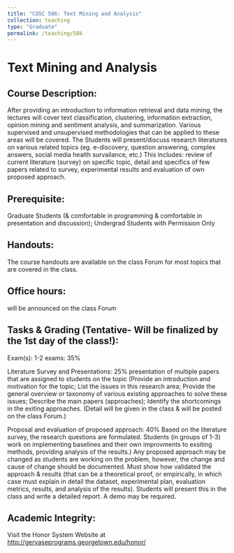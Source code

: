```yaml
---
title: "COSC 586: Text Mining and Analysis"
collection: teaching
type: "Graduate"
permalink: /teaching/586
---
```


Text Mining and Analysis
=======================

Course Description:
-------------------

After providing an introduction to information retrieval and data mining, the lectures will cover text classification, clustering, information extraction, opinion mining and sentiment analysis, and summarization. Various supervised and unsupervised methodologies that can be applied to these areas will be covered. The Students will present/discuss research literatures on various related topics (eg. e-discovery, question answering, complex answers, social media health survailance, etc.) This includes: review of current literature (survey) on specific topic, detail and specifics of few papers related to survey, experimental results and evaluation of own proposed approach.

Prerequisite:
-------------

Graduate Students (& comfortable in programming & comfortable in presentation and discussion); Undergrad Students with Permission Only

Handouts:
---------

The course handouts are available on the class Forum for most topics that are covered in the class.

Office hours:
-------------

will be announced on the class Forum

Tasks & Grading (Tentative- Will be finalized by the 1st day of the class!):
----------------------------------------------------------------------------

Exam(s): 1-2 exams: 35%

Literature Survey and Presentations: 25% presentation of multiple papers that are assigned to students on the topic (Provide an introduction and motivation for the topic; List the issues in this research area; Provide the general overview or taxonomy of various existing approaches to solve these issues; Describe the main papers (approaches); Identify the shortcomings in the exiting approaches. (Detail will be given in the class & will be posted on the class Forum.)

Proposal and evaluation of proposed approach: 40% Based on the literature survey, the research questions are formulated. Students (in groups of 1-3) work on implementing baselines and their own improvments to exsiting methods, providing analysis of the results.) Any proposed approach may be changed as students are working on the problem, however, the change and cause of change should be documented. Must show how validated the approach & results (that can be a theoretical proof, or empirically, in which case must explain in detail the dataset, experimental plan, evaluation metrics, results, and analysis of the results). Students will present this in the class and write a detailed report. A demo may be required.

Academic Integrity:
-------------------

Visit the Honor System Website at http://gervaseprograms.georgetown.edu/honor/
